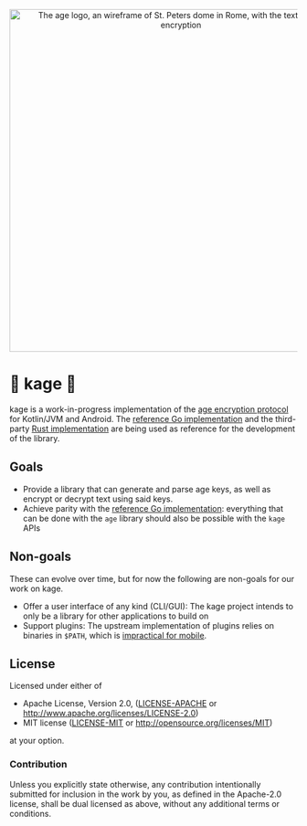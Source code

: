 <p align="center"><img alt="The age logo, an wireframe of St. Peters dome in Rome, with the text: age, file encryption" width="600" src="https://user-images.githubusercontent.com/1225294/132245842-fda4da6a-1cea-4738-a3da-2dc860861c98.png"></p>

# 🚧 kage 🚧

kage is a work-in-progress implementation of the [age encryption protocol] for Kotlin/JVM and Android. The [reference Go implementation] and the third-party [Rust implementation] are being used as reference for the development of the library.

## Goals

- Provide a library that can generate and parse age keys, as well as encrypt or decrypt text using said keys.
- Achieve parity with the [reference Go implementation]: everything that can be done with the `age` library should also be possible with the `kage` APIs

## Non-goals

These can evolve over time, but for now the following are non-goals for our work on kage.

- Offer a user interface of any kind (CLI/GUI): The kage project intends to only be a library for other applications to build on
- Support plugins: The upstream implementation of plugins relies on binaries in `$PATH`, which is [impractical for mobile](https://github.com/FiloSottile/age/discussions/365#discussioncomment-1711442).

## License

Licensed under either of

 * Apache License, Version 2.0, ([LICENSE-APACHE](LICENSE-APACHE) or
   http://www.apache.org/licenses/LICENSE-2.0)
 * MIT license ([LICENSE-MIT](LICENSE-MIT) or http://opensource.org/licenses/MIT)

at your option.

### Contribution

Unless you explicitly state otherwise, any contribution intentionally
submitted for inclusion in the work by you, as defined in the Apache-2.0
license, shall be dual licensed as above, without any additional terms or
conditions.

[age encryption protocol]: https://age-encryption.org/v1
[reference go implementation]: https://github.com/FiloSottile/age
[rust implementation]: https://github.com/str4d/rage
